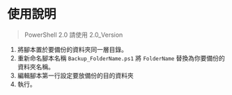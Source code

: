 # 使用說明

> PowerShell 2.0 請使用 2.0_Version

1. 將腳本置於要備份的資料夾同一層目錄。
2. 重新命名腳本名稱 `Backup_FolderName.ps1` 將 `FolderName` 替換為你要備份的資料夾名稱。
3. 編輯腳本第一行設定要放備份的目的資料夾
4. 執行。
